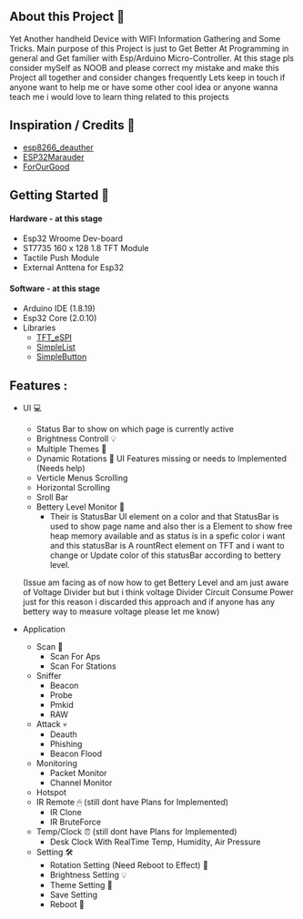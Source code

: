 ## About this Project 🧤
Yet Another handheld Device with WIFI Information Gathering and Some Tricks.
Main purpose of this Project is just to Get Better At Programming in general and Get familier with Esp/Arduino Micro-Controller.
At this stage pls consider mySelf as NOOB and please correct my mistake and make this Project all together and consider changes frequently
Lets keep in touch if anyone want to help me or have some other cool idea or anyone wanna teach me i would love to learn thing related to this projects
## Inspiration / Credits 👏
- [esp8266_deauther](https://github.com/SpacehuhnTech/esp8266_deauther)
- [ESP32Marauder](https://github.com/justcallmekoko/ESP32Marauder)
- [ForOurGood](https://www.youtube.com/@ForOurGood/featured)
## Getting Started 🤞
#### Hardware - at this stage
- Esp32 Wroome Dev-board
- ST7735 160 x 128 1.8 TFT Module
- Tactile Push Module
- External Anttena for Esp32
#### Software - at this stage
- Arduino IDE (1.8.19)
- Esp32 Core (2.0.10)
- Libraries 
  - [TFT_eSPI](https://github.com/Bodmer/TFT_eSPI)
  - [SimpleList](https://github.com/spacehuhn/SimpleList)
  - [SimpleButton](https://github.com/spacehuhn/SimpleButton)
## Features :
- UI 💻
    - Status Bar to show on which page is currently active
    - Brightness Controll 💡
    - Multiple Themes 🎨
    - Dynamic Rotations 📲
UI Features missing or needs to Implemented (Needs help)
    - Verticle Menus Scrolling
    - Horizontal Scrolling
    - Sroll Bar
    - Bettery Level Monitor 🔋
      - Their is StatusBar UI element on a color and that StatusBar is used to show page name and also ther is a Element to show free heap memory available
        and as status is in a spefic color i want and this statusBar is A rountRect element on TFT and i want to change or Update color of this statusBar according
        to bettery level.
  
  (Issue am facing as of now how to get Bettery Level and am just aware of Voltage Divider but but i think voltage Divider Circuit Consume Power just for this reason
  i discarded this approach and if anyone has any bettery way to measure voltage please let me know) 
- Application
    - Scan 📡
      - Scan For Aps
      - Scan For Stations 
    - Sniffer
      - Beacon
      - Probe
      - Pmkid
      - RAW 
    - Attack 💀
      - Deauth
      - Phishing
      - Beacon Flood 
    - Monitoring
      - Packet Monitor
      - Channel Monitor 
    - Hotspot 
    - IR Remote 🖱 (still dont have Plans for Implemented)
      - IR Clone
      - IR BruteForce 
    - Temp/Clock ⏰ (still dont have Plans for Implemented)
      - Desk Clock With RealTime Temp, Humidity, Air Pressure 
    - Setting 🛠
      - Rotation Setting (Need Reboot to Effect) 📲
      - Brightness Setting 💡
      - Theme Setting 🎨
      - Save Setting
      - Reboot 📴



